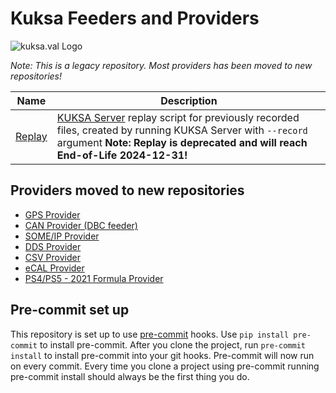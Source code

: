 # Kuksa Feeders and Providers
![kuksa.val Logo](./doc/img/logo.png)

*Note: This is a legacy repository. Most providers has been moved to new repositories!*


Name | Description
---- | -----------
[Replay](./replay)             |[KUKSA Server](https://github.com/eclipse/kuksa.val/tree/master/kuksa-val-server) replay script for previously recorded files, created by running KUKSA Server with `--record` argument **Note: Replay is deprecated and will reach End-of-Life 2024-12-31!**

## Providers moved to new repositories


* [GPS Provider](https://github.com/eclipse-kuksa/kuksa-gps-provider)
* [CAN Provider (DBC feeder)](https://github.com/eclipse-kuksa/kuksa-can-provider)
* [SOME/IP Provider](https://github.com/eclipse-kuksa/kuksa-someip-provider)
* [DDS Provider](https://github.com/eclipse-kuksa/kuksa-dds-provider)
* [CSV Provider](https://github.com/eclipse-kuksa/kuksa-csv-provider)
* [eCAL Provider](https://github.com/eclipse-kuksa/kuksa-incubation/tree/main/ecal2val)
* [PS4/PS5 - 2021 Formula Provider](https://github.com/eclipse-kuksa/kuksa-incubation/tree/main/fone2val)

## Pre-commit set up
This repository is set up to use [pre-commit](https://pre-commit.com/) hooks.
Use `pip install pre-commit` to install pre-commit.
After you clone the project, run `pre-commit install` to install pre-commit into your git hooks.
Pre-commit will now run on every commit.
Every time you clone a project using pre-commit running pre-commit install should always be the first thing you do.
